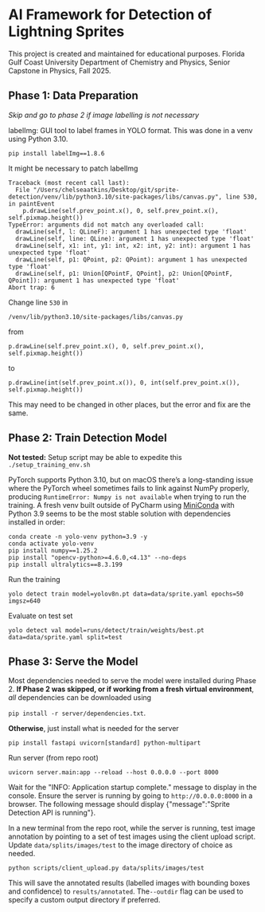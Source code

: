 # AI Framework for Detection of Lightning Sprites
This project is created and maintained for educational purposes.
Florida Gulf Coast University Department of Chemistry and Physics, Senior Capstone in Physics, Fall 2025.

## Phase 1: Data Preparation
_Skip and go to phase 2 if image labelling is not necessary_

labelImg: GUI tool to label frames in YOLO format. This was done in a venv using Python 3.10.

`pip install labelImg==1.8.6`

It might be necessary to patch labelImg

```
Traceback (most recent call last):
  File "/Users/chelseaatkins/Desktop/git/sprite-detection/venv/lib/python3.10/site-packages/libs/canvas.py", line 530, in paintEvent
    p.drawLine(self.prev_point.x(), 0, self.prev_point.x(), self.pixmap.height())
TypeError: arguments did not match any overloaded call:
  drawLine(self, l: QLineF): argument 1 has unexpected type 'float'
  drawLine(self, line: QLine): argument 1 has unexpected type 'float'
  drawLine(self, x1: int, y1: int, x2: int, y2: int): argument 1 has unexpected type 'float'
  drawLine(self, p1: QPoint, p2: QPoint): argument 1 has unexpected type 'float'
  drawLine(self, p1: Union[QPointF, QPoint], p2: Union[QPointF, QPoint]): argument 1 has unexpected type 'float'
Abort trap: 6
```

Change line `530` in

`/venv/lib/python3.10/site-packages/libs/canvas.py`

from 

`p.drawLine(self.prev_point.x(), 0, self.prev_point.x(), self.pixmap.height())`

to 

`p.drawLine(int(self.prev_point.x()), 0, int(self.prev_point.x()), self.pixmap.height())`

This may need to be changed in other places, but the error and fix are the same.

## Phase 2: Train Detection Model
**Not tested:** Setup script may be able to expedite this `./setup_training_env.sh`

PyTorch supports Python 3.10, but on macOS there’s a long-standing issue where the PyTorch wheel sometimes fails to link
against NumPy properly, producing `RuntimeError: Numpy is not available` when trying to run the training.
A fresh venv built outside of PyCharm using [MiniConda](https://www.anaconda.com/docs/getting-started/miniconda/main) with Python 3.9 seems to be the most stable solution with dependencies installed in order:

```
conda create -n yolo-venv python=3.9 -y
conda activate yolo-venv
pip install numpy==1.25.2
pip install "opencv-python>=4.6.0,<4.13" --no-deps
pip install ultralytics==8.3.199
```

Run the training

`yolo detect train model=yolov8n.pt data=data/sprite.yaml epochs=50 imgsz=640`

Evaluate on test set

`yolo detect val model=runs/detect/train/weights/best.pt data=data/sprite.yaml split=test`

## Phase 3: Serve the Model
Most dependencies needed to serve the model were installed during Phase 2. **If Phase 2 was skipped, or if working from a fresh
virtual environment**, _all_ dependencies can be downloaded using

`pip install -r server/dependencies.txt`. 

**Otherwise**, just install what is needed for the server

`pip install fastapi uvicorn[standard] python-multipart`

Run server (from repo root)

`uvicorn server.main:app --reload --host 0.0.0.0 --port 8000`

Wait for the "INFO:     Application startup complete." message to display in the console. Ensure the server is running by 
going to `http://0.0.0.0:8000` in a browser. The following message should display {"message":"Sprite Detection API is running"}.

In a new terminal from the repo root, while the server is running, test image annotation by pointing to a set of test images using  the client upload script.
Update `data/splits/images/test` to the image directory of choice as needed.

`python scripts/client_upload.py data/splits/images/test`

This will save the annotated results (labelled images with bounding boxes and confidence) to `results/annotated`.
The`--outdir` flag can be used to specify a custom output directory if preferred.
